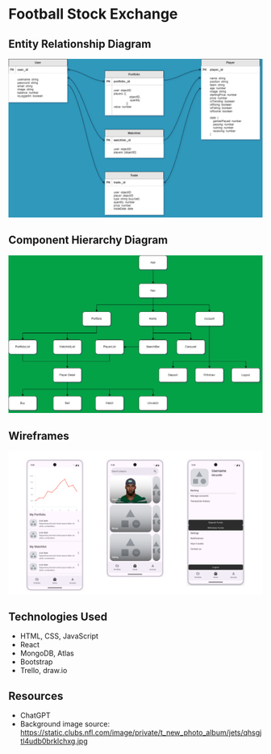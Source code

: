 # Football Stock Exchange


## Entity Relationship Diagram
![entity relationship diagram](FootballERD.drawio.png)

## Component Hierarchy Diagram
![component hierarchy diagram](FootballCHD2.drawio.png)

## Wireframes
![wireframes](Capstone_wireframes.png)


## Technologies Used
- HTML, CSS, JavaScript
- React
- MongoDB, Atlas
- Bootstrap
- Trello, draw.io

## Resources
- ChatGPT
- Background image source: https://static.clubs.nfl.com/image/private/t_new_photo_album/jets/qhsgjtl4udb0brklchxg.jpg